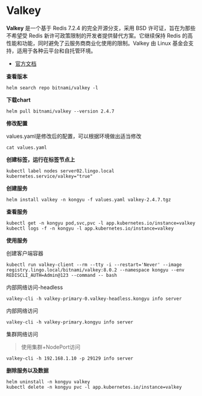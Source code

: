 # Valkey

**Valkey** 是一个基于 Redis 7.2.4 的完全开源分支，采用 BSD 许可证，旨在为那些不希望受 Redis 新许可政策限制的开发者提供替代方案。它继续保持 Redis 的高性能和功能，同时避免了云服务商商业化使用的限制。Valkey 由 Linux 基金会支持，适用于各种云平台和自托管环境。

- [官方文档](https://valkey.io/)

**查看版本**

```
helm search repo bitnami/valkey -l
```

**下载chart**

```
helm pull bitnami/valkey --version 2.4.7
```

**修改配置**

values.yaml是修改后的配置，可以根据环境做出适当修改

```
cat values.yaml
```

**创建标签，运行在标签节点上**

```
kubectl label nodes server02.lingo.local kubernetes.service/valkey="true"
```

**创建服务**

```
helm install valkey -n kongyu -f values.yaml valkey-2.4.7.tgz
```

**查看服务**

```
kubectl get -n kongyu pod,svc,pvc -l app.kubernetes.io/instance=valkey
kubectl logs -f -n kongyu -l app.kubernetes.io/instance=valkey
```

**使用服务**

创建客户端容器

```
kubectl run valkey-client --rm --tty -i --restart='Never' --image  registry.lingo.local/bitnami/valkey:8.0.2 --namespace kongyu --env REDISCLI_AUTH=Admin@123 --command -- bash
```

内部网络访问-headless

```
valkey-cli -h valkey-primary-0.valkey-headless.kongyu info server
```

内部网络访问

```
valkey-cli -h valkey-primary.kongyu info server
```

集群网络访问

> 使用集群+NodePort访问

```
valkey-cli -h 192.168.1.10 -p 29129 info server
```

**删除服务以及数据**

```
helm uninstall -n kongyu valkey
kubectl delete -n kongyu pvc -l app.kubernetes.io/instance=valkey
```

